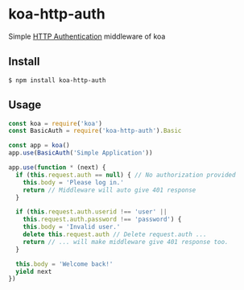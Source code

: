 # koa-http-auth

Simple [HTTP Authentication](https://tools.ietf.org/html/rfc2617) middleware
of koa

## Install

    $ npm install koa-http-auth

## Usage

```javascript
const koa = require('koa')
const BasicAuth = require('koa-http-auth').Basic

const app = koa()
app.use(BasicAuth('Simple Application'))

app.use(function * (next) {
  if (this.request.auth == null) { // No authorization provided
    this.body = 'Please log in.'
    return // Middleware will auto give 401 response
  }

  if (this.request.auth.userid !== 'user' ||
    this.request.auth.password !== 'password') {
    this.body = 'Invalid user.'
    delete this.request.auth // Delete request.auth ...
    return // ... will make middleware give 401 response too.
  }

  this.body = 'Welcome back!'
  yield next
})
```
